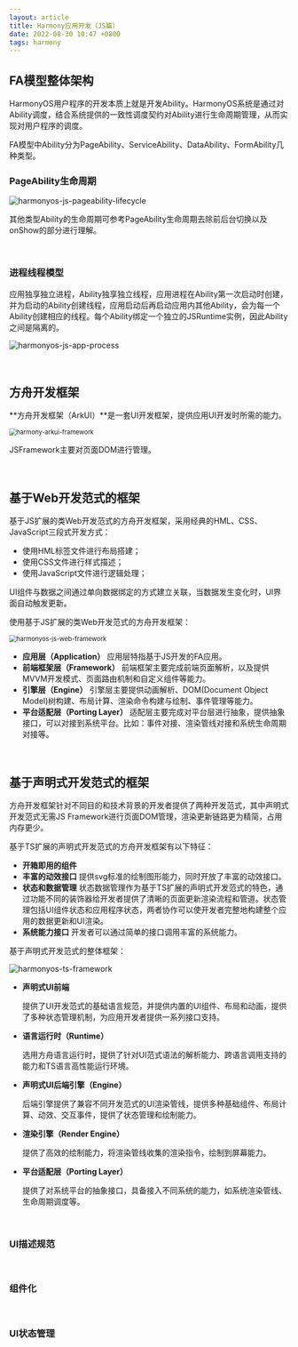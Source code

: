 ```yaml
---
layout: article
title: Harmony应用开发（JS篇）
date: 2022-08-30 10:47 +0800
tags: harmony
---
```




<!--more-->

## FA模型整体架构

HarmonyOS用户程序的开发本质上就是开发Ability。HarmonyOS系统是通过对Ability调度，结合系统提供的一致性调度契约对Ability进行生命周期管理，从而实现对用户程序的调度。

FA模型中Ability分为PageAbility、ServiceAbility、DataAbility、FormAbility几种类型。

### PageAbility生命周期

![harmonyos-js-pageability-lifecycle](https://s2.loli.net/2022/08/30/jX16z53YsvZTUuN.jpg)

其他类型Ability的生命周期可参考PageAbility生命周期去除前后台切换以及onShow的部分进行理解。

<br>

### 进程线程模型

应用独享独立进程，Ability独享独立线程，应用进程在Ability第一次启动时创建，并为启动的Ability创建线程，应用启动后再启动应用内其他Ability，会为每一个Ability创建相应的线程。每个Ability绑定一个独立的JSRuntime实例，因此Ability之间是隔离的。<br>

![harmonyos-js-app-process](https://s2.loli.net/2022/08/30/IponlC2bTw7v5q4.png)

<br>

## 方舟开发框架

**方舟开发框架（ArkUI）**是一套UI开发框架，提供应用UI开发时所需的能力。<br>

<img src="https://s2.loli.net/2022/08/30/boCixD6FGAPrq7c.jpg" alt="harmony-arkui-framework" style="zoom:80%;" />

JSFramework主要对页面DOM进行管理。

<br>

## 基于Web开发范式的框架

基于JS扩展的类Web开发范式的方舟开发框架，采用经典的HML、CSS、JavaScript三段式开发方式：

- 使用HML标签文件进行布局搭建；
- 使用CSS文件进行样式描述；
- 使用JavaScript文件进行逻辑处理；

UI组件与数据之间通过单向数据绑定的方式建立关联，当数据发生变化时，UI界面自动触发更新。

使用基于JS扩展的类Web开发范式的方舟开发框架：<br>

<img src="https://s2.loli.net/2022/08/30/8Iu7rF4znVA1Jxw.png" alt="harmonyos-js-web-framework" style="zoom:80%;" />

- **应用层（Application）**
  应用层特指基于JS开发的FA应用。
- **前端框架层（Framework）**
  前端框架主要完成前端页面解析，以及提供MVVM开发模式、页面路由机制和自定义组件等能力。
- **引擎层（Engine）**
  引擎层主要提供动画解析、DOM(Document Object Model)树构建、布局计算、渲染命令构建与绘制、事件管理等能力。
- **平台适配层（Porting Layer）**
  适配层主要完成对平台层进行抽象，提供抽象接口，可以对接到系统平台。比如：事件对接、渲染管线对接和系统生命周期对接等。

<br>

## 基于声明式开发范式的框架

方舟开发框架针对不同目的和技术背景的开发者提供了两种开发范式，其中声明式开发范式无需JS Framework进行页面DOM管理，渲染更新链路更为精简，占用内存更少。

基于TS扩展的声明式开发范式的方舟开发框架有以下特征：

- **开箱即用的组件**
- **丰富的动效接口**
  提供svg标准的绘制图形能力，同时开放了丰富的动效接口。
- **状态和数据管理**
  状态数据管理作为基于TS扩展的声明式开发范式的特色，通过功能不同的装饰器给开发者提供了清晰的页面更新渲染流程和管道。状态管理包括UI组件状态和应用程序状态，两者协作可以使开发者完整地构建整个应用的数据更新和UI渲染。
- **系统能力接口**
  开发者可以通过简单的接口调用丰富的系统能力。

基于声明式开发范式的整体框架：<br>

![harmonyos-ts-framework](https://s2.loli.net/2022/08/30/EKkpAjy4cuNG2T5.png)

- **声明式UI前端**

  提供了UI开发范式的基础语言规范，并提供内置的UI组件、布局和动画，提供了多种状态管理机制，为应用开发者提供一系列接口支持。

- **语言运行时（Runtime）**

  选用方舟语言运行时，提供了针对UI范式语法的解析能力、跨语言调用支持的能力和TS语言高性能运行环境。

- **声明式UI后端引擎（Engine）**

  后端引擎提供了兼容不同开发范式的UI渲染管线，提供多种基础组件、布局计算、动效、交互事件，提供了状态管理和绘制能力。

- **渲染引擎（Render Engine）**

  提供了高效的绘制能力，将渲染管线收集的渲染指令，绘制到屏幕能力。

- **平台适配层（Porting Layer）**

  提供了对系统平台的抽象接口，具备接入不同系统的能力，如系统渲染管线、生命周期调度等。

<br>

### UI描述规范

<br>

### 组件化

<br>

### UI状态管理

<br>

<br><br>

